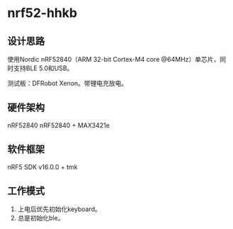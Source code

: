 # nrf52-hhkb

## 设计思路

使用Nordic nRF52840（ARM 32-bit Cortex-M4 core @64MHz）单芯片，同时支持BLE 5.0和USB。

测试板：DFRobot Xenon。带锂电充放电。

## 硬件架构

nRF52840
nRF52840 + MAX3421e

## 软件框架

nRF5 SDK v16.0.0 + tmk

## 工作模式

1. 上电后优先初始化keyboard。
2. 总是初始化ble。